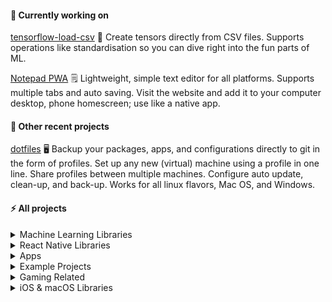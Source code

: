 <!--
**isair/isair** is a ✨ _special_ ✨ repository because its `README.md` (this file) appears on your GitHub profile.

Here are some ideas to get you started:

-  I’m currently working on ...
- 🌱 I’m currently learning ...
- 👯 I’m looking to collaborate on ...
- 🤔 I’m looking for help with ...
- 💬 Ask me about ...
- 📫 How to reach me: ...
- 😄 Pronouns: ...
- ⚡ Fun fact: ...
-->

#### 🔭 Currently working on

[tensorflow-load-csv](https://github.com/isair/tensorflow-load-csv)
🤖 Create tensors directly from CSV files. Supports operations like standardisation so you can dive right into the fun parts of ML.

[Notepad PWA](https://github.com/isair/notepad-pwa)
🗒️ Lightweight, simple text editor for all platforms. Supports multiple tabs and auto saving. Visit the website and add it to your computer desktop, phone homescreen; use like a native app.

#### 🌱 Other recent projects

[dotfiles](https://github.com/isair/dotfiles)
🖥️ Backup your packages, apps, and configurations directly to git in the form of profiles. Set up any new (virtual) machine using a profile in one line. Share profiles between multiple machines. Configure auto update, clean-up, and back-up. Works for all linux flavors, Mac OS, and Windows.

#### ⚡ All projects

<details>
  <summary>Machine Learning Libraries</summary>
  <h4><a href="https://github.com/isair/tensorflow-load-csv">tensorflow-load-csv</a></h4>
  <p>🤖 Create tensors directly from CSV files. Supports operations like standardisation so you can dive right into the fun parts of ML.</p>
</details>

<details>
  <summary>React Native Libraries</summary>
  <h4><a href="https://github.com/react-native-community/react-native-video">react-native-video</a></h4>
  <p>A video component for react-native</p>
  <h4><a href="https://gist.github.com/isair/aabe5ac37ea4ee92a900157acda7d4a3">SVG to PNG (gist)</a></h4>
  <p>ts-node script for converting all SVG files in a directory to @1x @2x @3x PNG files, files are processed in parallel for optimal performance</p>
  <h4><a href="https://github.com/isair/react-native-smart-assets">react-native-smart-assets</a></h4>
  <p><i>🛑 No longer maintained as it is superseded by the above ts-node script.</i></p>
  <p>✅ Automatically generate an Images module from your image assets. Converts intelligently (e.g. PDF to @2x, @3x etc).</p>
</details>

<details>
  <summary>Apps</summary>
  <h4><a href="https://github.com/isair/notepad-pwa">notepad-pwa</a></h4>
  <p>🗒️ Lightweight, simple text editor for all platforms. Supports multiple tabs and auto saving. Visit the website and add it to your computer desktop, phone homescreen; use like a native app.</p>
  <h4><a href="https://github.com/isair/KURadyo">KURadyo</a></h4>
  <p><i>🛑 No longer maintained. This is a pretty old app built with old technologies.</i></p>
  <p>The official mobile radio application of Koç University.</p>
</details>

<details>
  <summary>Example Projects</summary>
  <h4><a href="https://github.com/isair/flutter-functional-components-with-hooks-demo">flutter-functional-components-with-hooks-demo</a></h4>
  <p>A simple Flutter app with functional components and hooks. Done quickly to learn the basics of Flutter.</p>
  <h4><a href="https://github.com/isair/QuantumPlayground">QuantumPlayground</a></h4>
  <p>Clone, and open folder with Visual Studio Code to quickly have a working quantum programming playground.</p>
  <h4><a href="https://github.com/isair/headlines">Headlines</a></h4>
  <p>Simple article reader with springy interactive animations and network state handling. Made for a job interview in 4 hours, back in 2015.</p>
</details>

<details>
  <summary>Gaming Related</summary>
  <h4><a href="https://github.com/isair/jedi-academy-server">jedi-academy-server</a></h4>
  <p>Jedi Academy server solution without any headaches. With RTVRTM. Dockerized.</p>
  <h4><a href="https://github.com/isair/jacontrol-desktop">JAControl Desktop</a></h4>
  <p>A cross-platform, portable rcon GUI tool built for Jedi Academy using JDK 9.</p>
  <h4><a href="https://github.com/isair/OpenChess">OpenChess</a></h4>
  <p>A cross-platform chess game.</p>
</details>

<details>
  <summary>iOS & macOS Libraries</summary>
  <h4><a href="https://github.com/isair/ManualLayout">ManualLayout</a></h4>
  <p>✂ Easy to use and flexible library for manually laying out views and layers for iOS and tvOS. Supports AsyncDisplayKit.</p>
  <h4><a href="https://github.com/isair/Toasty">Toasty</a></h4>
  <p>App extension compatible Toast library for iOS, and tvOS. Written in Swift.</p>
  <h4><a href="https://github.com/isair/JSONHelper">JSONHelper</a></h4>
  <p><i>🛑 No longer maintained due to improvements to Swift making its main functionality obsolete.</i></p>
  <p>✌ Convert anything into anything in one operation; JSON data into class instances, hex strings into UIColor/NSColor, y/n strings to booleans, arrays and dictionaries of these; anything you can make sense of!</p>
  <h4><a href="https://github.com/sahin/mobileplayer-ios">MobilePlayer</a></h4>
  <p><i>🛑 No longer maintained due to ownership issues.</i></p>
  <p>📱 🎥 A powerful and completely customizable media player for iOS</p>
</details>
